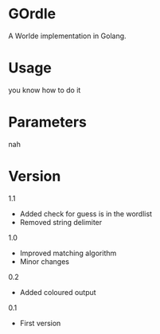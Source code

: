 # GOrdle

A Worlde implementation in Golang.

# Usage
you know how to do it

# Parameters
nah

# Version

1.1

- Added check for guess is in the wordlist
- Removed string delimiter

1.0

- Improved matching algorithm
- Minor changes

0.2  

- Added coloured output

0.1  

- First version
